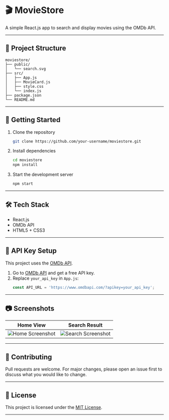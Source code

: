 # 🎬 MovieStore

A simple React.js app to search and display movies using the OMDb API.

---

## 📂 Project Structure

```
moviestore/
├── public/
│   └── search.svg
├── src/
│   ├── App.js
│   ├── MovieCard.js
│   ├── style.css
│   └── index.js
├── package.json
└── README.md
```

---

## 🚀 Getting Started

1. Clone the repository
   ```bash
   git clone https://github.com/your-username/moviestore.git
   ```

2. Install dependencies
   ```bash
   cd moviestore
   npm install
   ```

3. Start the development server
   ```bash
   npm start
   ```

---

## 🛠 Tech Stack

- React.js
- OMDb API
- HTML5 + CSS3

---

## 🔑 API Key Setup

This project uses the [OMDb API](https://www.omdbapi.com/).

1. Go to [OMDb API](https://www.omdbapi.com/apikey.aspx) and get a free API key.
2. Replace `your_api_key` in `App.js`:
   ```javascript
   const API_URL = 'https://www.omdbapi.com/?apikey=your_api_key';
   ```

---

## 📷 Screenshots

| Home View | Search Result |
|:---------:|:-------------:|
| ![Home Screenshot](https://via.placeholder.com/400x300?text=Home) | ![Search Screenshot](https://via.placeholder.com/400x300?text=Search) |

---

## 🤝 Contributing

Pull requests are welcome. For major changes, please open an issue first to discuss what you would like to change.

---

## 📄 License

This project is licensed under the [MIT License](LICENSE).

---
